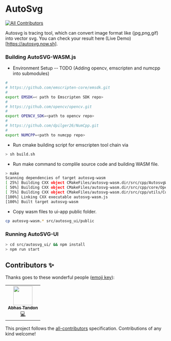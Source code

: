 # AutoSvg
<!-- ALL-CONTRIBUTORS-BADGE:START - Do not remove or modify this section -->
[![All Contributors](https://img.shields.io/badge/all_contributors-1-orange.svg?style=flat-square)](#contributors-)
<!-- ALL-CONTRIBUTORS-BADGE:END -->

Autosvg is tracing tool, which can convert image format like (jpg,png,gif) into vector svg.
You can check your result here (Live Demo)[https://autosvg.now.sh]. 

### Building AutoSVG-WASM.js

-   Environment Setup 
--  TODO (Adding opencv, emscripten and numcpp into submodules)
```bash
#
# https://github.com/emscripten-core/emsdk.git
#
export EMSDK=< path to Emscripten SDK repo>
#
# https://github.com/opencv/opencv.git
#
export OPENCV_SDK=<path to opencv repo>
#
# https://github.com/dpilger26/NumCpp.git
#
export NUMCPP=<path to numcpp repo>
``` 

- Run cmake building script for emscripten tool chain via 
```bash
> sh build.sh
```   
- Run make command to complile source code and building WASM file.
```bash
> make
Scanning dependencies of target autosvg-wasm
[ 25%] Building CXX object CMakeFiles/autosvg-wasm.dir/src/cpp/AutosvgWASM.cpp.o
[ 50%] Building CXX object CMakeFiles/autosvg-wasm.dir/src/cpp/core/Operations.cpp.o
[ 75%] Building CXX object CMakeFiles/autosvg-wasm.dir/src/cpp/utils/CurveUtils.cpp.o
[100%] Linking CXX executable autosvg-wasm.js
[100%] Built target autosvg-wasm 
```
- Copy wasm files to ui-app public folder. 
```bash
cp autosvg-wasm.* src/autosvg_ui/public
```

### Running AutoSVG-UI
```bash
> cd src/autosvg_ui/ && npm install
> npm run start 
```


## Contributors ✨

Thanks goes to these wonderful people ([emoji key](https://allcontributors.org/docs/en/emoji-key)):

<!-- ALL-CONTRIBUTORS-LIST:START - Do not remove or modify this section -->
<!-- prettier-ignore-start -->
<!-- markdownlint-disable -->
<table>
  <tr>
    <td align="center"><a href="http://www.cwithabhas.com"><img src="https://avatars3.githubusercontent.com/u/3436431?v=4" width="60px;" alt=""/><br /><sub><b>Abhas Tandon</b></sub></a><br /><a href="https://github.com/anuj-kosambi/autosvg/commits?author=abhas9" title="Code">💻</a></td>
  </tr>
</table>

<!-- markdownlint-enable -->
<!-- prettier-ignore-end -->
<!-- ALL-CONTRIBUTORS-LIST:END -->

This project follows the [all-contributors](https://github.com/all-contributors/all-contributors) specification. Contributions of any kind welcome!
